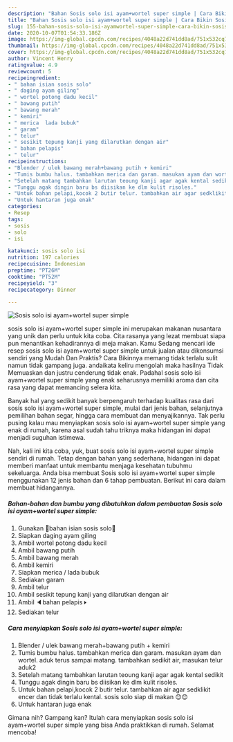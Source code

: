 ```yaml
---
description: "Bahan Sosis solo isi ayam+wortel super simple | Cara Bikin Sosis solo isi ayam+wortel super simple Yang Enak Dan Mudah"
title: "Bahan Sosis solo isi ayam+wortel super simple | Cara Bikin Sosis solo isi ayam+wortel super simple Yang Enak Dan Mudah"
slug: 155-bahan-sosis-solo-isi-ayamwortel-super-simple-cara-bikin-sosis-solo-isi-ayamwortel-super-simple-yang-enak-dan-mudah
date: 2020-10-07T01:54:33.186Z
image: https://img-global.cpcdn.com/recipes/4048a22d741dd8ad/751x532cq70/sosis-solo-isi-ayamwortel-super-simple-foto-resep-utama.jpg
thumbnail: https://img-global.cpcdn.com/recipes/4048a22d741dd8ad/751x532cq70/sosis-solo-isi-ayamwortel-super-simple-foto-resep-utama.jpg
cover: https://img-global.cpcdn.com/recipes/4048a22d741dd8ad/751x532cq70/sosis-solo-isi-ayamwortel-super-simple-foto-resep-utama.jpg
author: Vincent Henry
ratingvalue: 4.9
reviewcount: 5
recipeingredient:
- " bahan isian sosis solo"
- " daging ayam giling"
- " wortel potong dadu kecil"
- " bawang putih"
- " bawang merah"
- " kemiri"
- " merica  lada bubuk"
- " garam"
- " telur"
- " sesikit tepung kanji yang dilarutkan dengan air"
- " bahan pelapis"
- " telur"
recipeinstructions:
- "Blender / ulek bawang merah+bawang putih + kemiri"
- "Tumis bumbu halus. tambahkan merica dan garam. masukan ayam dan wortel. aduk terus sampai matang. tambahkan sedikit air, masukan telur aduk2"
- "Setelah matang tambahkan larutan teoung kanji agar agak kental sedikit"
- "Tunggu agak dingin baru bs diisikan ke dlm kulit risoles."
- "Untuk bahan pelapi,kocok 2 butir telur. tambahkan air agar sedklikit encer dan tidak terlalu kental. sosis solo siap di makan 😊😊"
- "Untuk hantaran juga enak"
categories:
- Resep
tags:
- sosis
- solo
- isi

katakunci: sosis solo isi 
nutrition: 197 calories
recipecuisine: Indonesian
preptime: "PT26M"
cooktime: "PT52M"
recipeyield: "3"
recipecategory: Dinner

---
```



![Sosis solo isi ayam+wortel super simple](https://img-global.cpcdn.com/recipes/4048a22d741dd8ad/751x532cq70/sosis-solo-isi-ayamwortel-super-simple-foto-resep-utama.jpg)


sosis solo isi ayam+wortel super simple ini merupakan makanan nusantara yang unik dan perlu untuk kita coba. Cita rasanya yang lezat membuat siapa pun menantikan kehadirannya di meja makan.
Kamu Sedang mencari ide resep sosis solo isi ayam+wortel super simple untuk jualan atau dikonsumsi sendiri yang Mudah Dan Praktis? Cara Bikinnya memang tidak terlalu sulit namun tidak gampang juga. andaikata keliru mengolah maka hasilnya Tidak Memuaskan dan justru cenderung tidak enak. Padahal sosis solo isi ayam+wortel super simple yang enak seharusnya memiliki aroma dan cita rasa yang dapat memancing selera kita.

Banyak hal yang sedikit banyak berpengaruh terhadap kualitas rasa dari sosis solo isi ayam+wortel super simple, mulai dari jenis bahan, selanjutnya pemilihan bahan segar, hingga cara membuat dan menyajikannya. Tak perlu pusing kalau mau menyiapkan sosis solo isi ayam+wortel super simple yang enak di rumah, karena asal sudah tahu triknya maka hidangan ini dapat menjadi suguhan istimewa.




Nah, kali ini kita coba, yuk, buat sosis solo isi ayam+wortel super simple sendiri di rumah. Tetap dengan bahan yang sederhana, hidangan ini dapat memberi manfaat untuk membantu menjaga kesehatan tubuhmu sekeluarga. Anda bisa membuat Sosis solo isi ayam+wortel super simple menggunakan 12 jenis bahan dan 6 tahap pembuatan. Berikut ini cara dalam membuat hidangannya.

<!--inarticleads1-->

##### Bahan-bahan dan bumbu yang dibutuhkan dalam pembuatan Sosis solo isi ayam+wortel super simple:

1. Gunakan  🦃bahan isian sosis solo🦃
1. Siapkan  daging ayam giling
1. Ambil  wortel potong dadu kecil
1. Ambil  bawang putih
1. Ambil  bawang merah
1. Ambil  kemiri
1. Siapkan  merica / lada bubuk
1. Sediakan  garam
1. Ambil  telur
1. Ambil  sesikit tepung kanji yang dilarutkan dengan air
1. Ambil  🔈bahan pelapis🕨
1. Sediakan  telur




<!--inarticleads2-->

##### Cara menyiapkan Sosis solo isi ayam+wortel super simple:

1. Blender / ulek bawang merah+bawang putih + kemiri
1. Tumis bumbu halus. tambahkan merica dan garam. masukan ayam dan wortel. aduk terus sampai matang. tambahkan sedikit air, masukan telur aduk2
1. Setelah matang tambahkan larutan teoung kanji agar agak kental sedikit
1. Tunggu agak dingin baru bs diisikan ke dlm kulit risoles.
1. Untuk bahan pelapi,kocok 2 butir telur. tambahkan air agar sedklikit encer dan tidak terlalu kental. sosis solo siap di makan 😊😊
1. Untuk hantaran juga enak




Gimana nih? Gampang kan? Itulah cara menyiapkan sosis solo isi ayam+wortel super simple yang bisa Anda praktikkan di rumah. Selamat mencoba!
